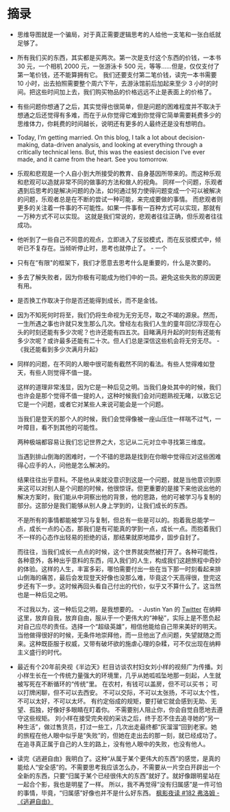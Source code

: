 # 摘录

- 思维导图就是一个骗局，对于真正需要逻辑思考的人给他一支笔和一张白纸就足够了。
- 所有我们买的东西，其实都是买两次。第一次是支付这个东西的价钱，一本书 30 元，一个相机 2000 元，一张游泳卡 500 元，等等……但是，仅仅支付了第一笔价钱，还不能算拥有它。 我们还要支付第二笔价钱，读完一本书需要 10 小时，出去拍照需要整个周六下午，去游泳馆前后加起来至少 3 小时的时间。把这些时间加上去，我们购买物品的价格远远不止是表面上的价格了。
- 有些问题你想通了之后，其实觉得也很简单，但是问题的困难程度并不取决于想通之后还觉得有多难，而在于从你觉得它难到你觉得它简单需要耗费多少的思维体力，你耗费的时间越长，说明还有更多的人最终还是没有想明白。
- Today, I’m getting married. On this blog, I talk a lot about decision-making, data-driven analysis, and looking at everything through a critically technical lens.
But, this was the easiest decision I’ve ever made, and it came from the heart. See you tomorrow.
- 乐观和悲观是一个人自小到大所接受的教育、自身基因所带来的。而这种乐观和悲观可以造就非常不同的做事的方法和做人的视角。
同样一个问题，乐观者遇到后思考的是解决问题的办法，如何通过努力使得问题变成一个可以被解决的问题，乐观者总是在不断的尝试一种可能，来完成要做的事情。
而悲观者则更多的关注着一件事的不可能性。如果一件事有一百种方式可以实现，那就有一万种方式不可以实现。
这就是我们常说的，悲观者往往正确，但乐观者往往成功。
- 他听到了一些自己不同意的观点，立即进入了反驳模式，而在反驳模式中，倾听已不复存在。当倾听停止时，思考也就停止了。 - 一个
- 只有在“有限"的框架下，我们才愿意去思考什么是重要的，什么是次要的。
- 多去了解失败者，因为你极有可能成为他们中的一员。避免这些失败的原因更有用。
- 是否换工作取决于你是否还能得到成长，而不是金钱。
- 因为不知死何时将至，我们仍将生命视为无穷无尽，取之不竭的源泉。然而，一生所遇之事也许就只发生那么几次。曾经左右我们人生的童年回忆浮现在心头的时刻还能有多少次呢？也许还能有四五次。目睹满月升起的时刻有还能有多少次呢？或许最多还能有二十次。但人们总是深信这些机会将无穷无尽。 -《我还能看到多少次满月升起》

- 同样的问题，在不同的人眼中很可能有截然不同的看法。有些人觉得难如登天，有些人则觉得不值一提。

  这样的道理非常浅显，因为它是一种后见之明。当我们身处其中的时候，我们也许会是那个觉得不值一提的人，这种时候我们会对问题熟视无睹，以致忘记它是一个问题，或者它对某些人来说可能会是一个问题。

  当我们是登天的那个人的时候，我们会觉得像被一座山压住一样喘不过气，一叶障目，看不到其他的可能性。

  两种极端都容易让我们忘记世界之大，忘记从二元对立中寻找第三维度。

  当遇到排山倒海的困难时，一个不错的思路是找到在你眼中觉得应对这些困难得心应手的人，问他是怎么解决的。

  结果往往出乎意料。不是他从来就没意识到这是一个问题，就是当他意识到原来这可以对别人是个问题的时候，他很惊讶。但更重要的是接下来他说出他的解决方案时，我们能从中洞察出他的背景，他的思路，他的可被学习与复制的部分。这部分是我们能够从别人身上学到的，让我们成长的东西。

  不是所有的事情都能被学习与复制，但总有一些是可以的。抱着我总能学一点，成长一点的心态，那我们是有可能真的学到一点，成长一点。而抱着我们不一样的心态作出轻易的拒绝的话，那结果就原地踏步，固步自封了。

  而往往，当我们成长一点点的时候，这个世界就突然被打开了。各种可能性，各种意外，各种出乎意料的东西，闯入我们的人生，构成我们这趟旅程中奇妙的体验。这样的人生，丰富多彩，哪怕需要付出一些在当下那一时刻看起来排山倒海的痛苦，最后会发现登天好像也没那么难，毕竟这个天高得很，登完这步还有下一步。这时候再回头看自己付出的代价，似乎又不算什么了。这当然也是一种后见之明。

  不过我以为，这一种后见之明，是我想要的。 - Justin Yan 的 [Twitter](https://x.com/MapleShadow/status/1750387931389554795?s=20)
  在纳粹这里，放弃自我，放弃自由，服从于一个更伟大的“神秘”，实际上是不愿负起对自己应尽的责任。选择一个“超级英雄”，相信他能给自己带来美好的明天。当他做得很好的时候，无条件地崇拜他，而一旦他出了点问题，失望就随之而来。这种既臣服于权威，又带有破坏欲的施虐心理的杂糅，可不仅出现在纳粹主义盛行的时代。
- 最近有个20年前央视《半边天》栏目访谈农村妇女刘小样的视频广为传播。刘小样生长在一个传统力量强大的环境里，几乎从她呱呱坠地那一刻起，人生就被写死在不断循环的“传统”里。
在农村，有钱可以盖房，但不可以买书；
可以打牌闲聊，但不可以去西安。
不可以交际，不可以太张扬，不可以太个性，不可以太好，不可以太坏。
有约定俗成的规矩，要打破它就会感到无助、无望、孤独，好像好多眼睛在盯着你。
不需要别人阻止你，你会自觉自愿地去遵守这些规矩。
刘小样在接受完央视的采访之后，终于忍不住去追寻她的“另一种生活”，做过售货员，打过一些工，几次出走最终都“灰溜溜”回到老家。她的旅程在他人眼中似乎是“失败”的，但她在走出去的那一刻，就已经成功了。在追寻真正属于自己的人生的路上，没有他人眼中的失败，也没有他人。
- 读完《逃避自由》我明白了。这种“从属于某个更伟大的东西”的感觉，是真的能给人“安全感”的。不需要思考我应该怎么办，不需要从一片空白开辟出一个全新的东西，只要“归属于某个已经很伟大的东西”就好了。就好像跟明星站在一起合个影，我也是明星了一样。
所以，我不再觉得“没有归属感”是一件可怕的事情，毕竟，“归属感”好像也并不是什么好东西。
[枫影夜读 #182 弗洛姆 -《逃避自由》](https://justinyan.me/post/5313O)
